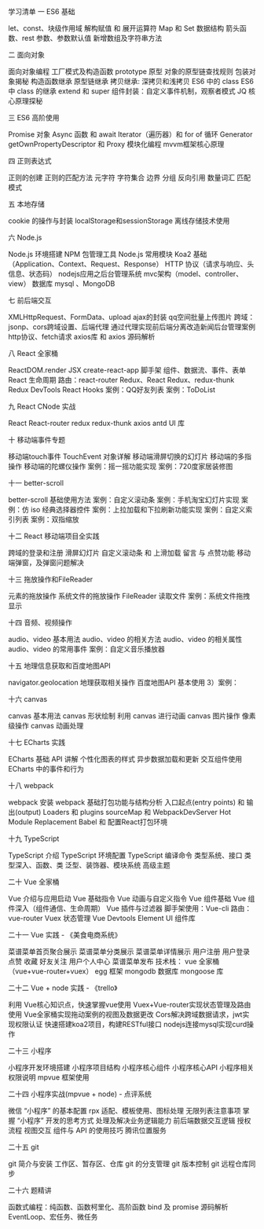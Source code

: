 学习清单
一 ES6 基础

let、const、块级作用域
解构赋值 和 展开运算符
Map 和 Set 数据结构
箭头函数、rest 参数、参数默认值
新增数组及字符串方法

二 面向对象

面向对象编程
工厂模式及构造函数
prototype 原型
对象的原型链查找规则
包装对象揭秘
构造函数继承
原型链继承
拷贝继承: 深拷贝和浅拷贝
ES6 中的 class
ES6 中 class 的继承 extend 和 super
组件封装：自定义事件机制，观察者模式
JQ 核心原理探秘
 
三 ES6 高阶使用
 
Promise 对象
Async 函数 和 await
Iterator（遍历器）和 for of 循环
Generator
getOwnPropertyDescriptor 和 Proxy
模块化编程
mvvm框架核心原理
 
四 正则表达式
 
正则的创建
正则的匹配方法
元字符
字符集合
边界
分组
反向引用
数量词汇
匹配模式
 
五 本地存储

cookie 的操作与封装
localStorage和sessionStorage
离线存储技术使用
 
六 Node.js
 
Node.js 环境搭建
NPM 包管理工具
Node.js 常用模块
Koa2 基础（Application、Context、Request、Response）
HTTP 协议（请求与响应、头信息、状态码）
nodejs应用之后台管理系统
mvc架构（model、controller、view）
数据库 mysql 、MongoDB
 
七 前后端交互
 
XMLHttpRequest、FormData、upload
ajax的封装
qq空间批量上传图片
跨域：jsonp、cors跨域设置、后端代理
通过代理实现前后端分离改造新闻后台管理案例
http协议、fetch请求
axios库 和 axios 源码解析
 
八 React 全家桶
 
ReactDOM.render
JSX
create-react-app 脚手架
组件、数据流、事件、表单
React 生命周期
路由：react-router
Redux、React Redux、redux-thunk
Redux DevTools
React Hooks
案例：QQ好友列表
案例：ToDoList
 
九 React CNode 实战
  
React
React-router
redux
redux-thunk
axios
antd UI 库
 
十 移动端事件专题
  
移动端touch事件
TouchEvent 对象详解
移动端滑屏切换的幻灯片
移动端的多指操作
移动端的陀螺仪操作
案例：摇一摇功能实现
案例：720度家居装修图
 
十一 better-scroll

better-scroll 基础使用方法
案例：自定义滚动条
案例：手机淘宝幻灯片实现
案例：仿 iso 经典选择器控件
案例：上拉加载和下拉刷新功能实现
案例：自定义索引列表
案例：双指缩放

十二 React 移动端项目全实践
  
跨域的登录和注册
滑屏幻灯片
自定义滚动条 和 上滑加载
留言 与 点赞功能
移动端弹窗，及弹窗问题解决
 
十三 拖放操作和FileReader
 
元素的拖放操作
系统文件的拖放操作
FileReader
读取文件
案例：系统文件拖拽显示

十四 音频、视频操作

audio、video 基本用法
audio、video 的相关方法
audio、video 的相关属性
audio、video 的常用事件
案例：自定义音乐播放器

十五 地理信息获取和百度地图API

navigator.geolocation 地理获取相关操作
百度地图API 基本使用 3）案例：

十六 canvas

canvas 基本用法
canvas 形状绘制
利用 canvas 进行动画
canvas 图片操作
像素级操作
canvas 动画处理

十七 ECharts 实践

ECharts 基础 API 讲解
个性化图表的样式
异步数据加载和更新
交互组件使用
ECharts 中的事件和行为

十八 webpack

webpack 安装
webpack 基础打包功能与结构分析
入口起点(entry points) 和 输出(output)
Loaders 和 plugins
sourceMap 和 WebpackDevServer
Hot Module Replacement
Babel 和 配置React打包环境

十九 TypeScript

TypeScript 介绍
TypeScript 环境配置
TypeScript 编译命令
类型系统、接口
类型深入、函数、类
泛型、装饰器、模块系统
高级主题

二十 Vue 全家桶

Vue 介绍与应用启动
Vue 基础指令
Vue 动画与自定义指令
Vue 组件基础
Vue 组件深入（组件通信、生命周期）
Vue 插件与过滤器
脚手架使用：Vue-cli
路由：vue-router
Vuex 状态管理
Vue Devtools
Element UI 组件库

二十一 Vue 实践 - 《美食电商系统》

菜谱菜单首页聚合展示
菜谱菜单分类展示
菜谱菜单详情展示
用户注册
用户登录
点赞
收藏
好友关注
用户个人中心
菜谱菜单发布
技术栈：
vue 全家桶（vue+vue-router+vuex）
egg 框架
mongodb 数据库
mongoose 库

二十二 Vue + node 实践 - 《trello》

利用 Vue核心知识点，快速掌握vue使用
Vuex+Vue-router实现状态管理及路由使用
Vue全家桶实现拖动案例的视图及数据更改
Cors解决跨域数据请求，jwt实现权限认证
快速搭建koa2项目，构建RESTful接口
nodejs连接mysql实现curd操作

二十三 小程序

小程序开发环境搭建
小程序项目结构
小程序核心组件
小程序核心API
小程序相关权限说明
mpvue 框架使用

二十四 小程序实战(mpvue + node) - 点评系统

微信 “小程序” 的基本配置
rpx 适配、模板使用、图标处理
无限列表注意事项
掌握 “小程序” 开发的思考方式
处理及解决业务逻辑能力
前后端数据交互逻辑
授权流程
视图交互
组件与 API 的使用技巧
腾讯位置服务

二十五 git

git 简介与安装
工作区、暂存区、仓库
git 的分支管理
git 版本控制
git 远程仓库同步

二十六 题精讲

函数式编程：纯函数、函数柯里化、高阶函数
bind 及 promise 源码解析
EventLoop、宏任务、微任务


 
